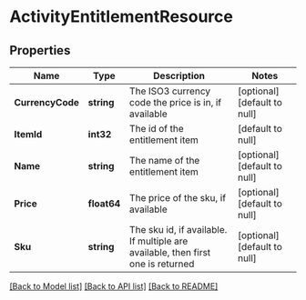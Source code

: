 # ActivityEntitlementResource

## Properties
Name | Type | Description | Notes
------------ | ------------- | ------------- | -------------
**CurrencyCode** | **string** | The ISO3 currency code the price is in, if available | [optional] [default to null]
**ItemId** | **int32** | The id of the entitlement item | [default to null]
**Name** | **string** | The name of the entitlement item | [optional] [default to null]
**Price** | **float64** | The price of the sku, if available | [optional] [default to null]
**Sku** | **string** | The sku id, if available. If multiple are available, then first one is returned | [optional] [default to null]

[[Back to Model list]](../README.md#documentation-for-models) [[Back to API list]](../README.md#documentation-for-api-endpoints) [[Back to README]](../README.md)



